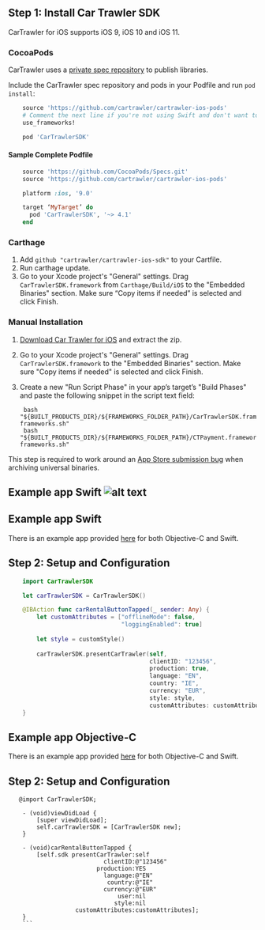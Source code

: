 

## Step 1: Install Car Trawler SDK

CarTrawler for iOS supports iOS 9, iOS 10 and iOS 11.

### CocoaPods
CarTrawler uses a [private spec repository](http://guides.cocoapods.org/making/private-cocoapods.html) to publish libraries.

Include the CarTrawler spec repository and pods in your Podfile and run `pod install`:
```ruby    
    source 'https://github.com/cartrawler/cartrawler-ios-pods'
    # Comment the next line if you're not using Swift and don't want to use dynamic frameworks
    use_frameworks!

    pod 'CarTrawlerSDK'
```

#### Sample Complete Podfile
```ruby 
    source 'https://github.com/CocoaPods/Specs.git'
    source 'https://github.com/cartrawler/cartrawler-ios-pods'

    platform :ios, '9.0'

    target ‘MyTarget’ do
      pod 'CarTrawlerSDK', '~> 4.1'
    end
```
### Carthage
1. Add `github "cartrawler/cartrawler-ios-sdk"` to your Cartfile.
2. Run carthage update.
3. Go to your Xcode project's "General" settings. Drag `CarTrawlerSDK.framework` from `Carthage/Build/iOS` to the "Embedded Binaries" section. Make sure “Copy items if needed” is selected and click Finish.

### Manual Installation

1. [Download Car Trawler for iOS](https://github.com/cartrawler/cartrawler-ios-sdk/archive/master.zip) and extract the zip.
2. Go to your Xcode project's "General" settings. Drag `CarTrawlerSDK.framework` to the "Embedded Binaries" section. Make sure "Copy items if needed" is selected and click Finish.
3. Create a new "Run Script Phase" in your app’s target’s "Build Phases" and paste the following snippet in the script text field:

        bash "${BUILT_PRODUCTS_DIR}/${FRAMEWORKS_FOLDER_PATH}/CarTrawlerSDK.framework/strip-frameworks.sh"
        bash "${BUILT_PRODUCTS_DIR}/${FRAMEWORKS_FOLDER_PATH}/CTPayment.framework/strip-frameworks.sh"
        
This step is required to work around an [App Store submission bug](http://www.openradar.me/radar?id=6409498411401216) when archiving universal binaries.

## Example app Swift ![alt text](http://www.iconninja.com/files/329/840/906/ios-bird-brand-figure-animal-swift-icon.png)

## Example app Swift
There is an example app provided [here](https://github.com/cartrawler/cartrawler-ios/tree/master/Examples) for both Objective-C and Swift.

## Step 2: Setup and Configuration
```swift
    import CarTrawlerSDK 

    let carTrawlerSDK = CarTrawlerSDK()

    @IBAction func carRentalButtonTapped(_ sender: Any) {
        let customAttributes = ["offlineMode": false,
                                "loggingEnabled": true]
        
        let style = customStyle()
        
        carTrawlerSDK.presentCarTrawler(self,
                                        clientID: "123456",
                                        production: true,
                                        language: "EN",
                                        country: "IE",
                                        currency: "EUR",
                                        style: style,
                                        customAttributes: customAttributes)
    }
```

## Example app Objective-C
There is an example app provided [here](https://github.com/cartrawler/cartrawler-ios/tree/master/Examples) for both Objective-C and Swift.

## Step 2: Setup and Configuration
```objc
   @import CarTrawlerSDK;

    - (void)viewDidLoad {
        [super viewDidLoad];
        self.carTrawlerSDK = [CarTrawlerSDK new];
    }

    - (void)carRentalButtonTapped {
        [self.sdk presentCarTrawler:self
                           clientID:@"123456"
                         production:YES
                           language:@"EN"
                            country:@"IE"
                           currency:@"EUR"
                               user:nil
                              style:nil
                   customAttributes:customAttributes];
    }
    ```
